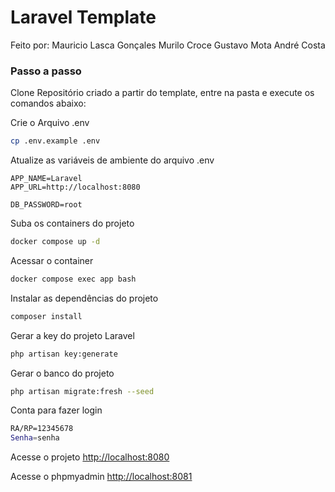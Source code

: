 
# Laravel Template
Feito por:
Mauricio Lasca Gonçales
Murilo Croce
Gustavo Mota
André Costa
### Passo a passo
Clone Repositório criado a partir do template, entre na pasta e execute os comandos abaixo:

Crie o Arquivo .env
```sh
cp .env.example .env
```


Atualize as variáveis de ambiente do arquivo .env
```dosini
APP_NAME=Laravel
APP_URL=http://localhost:8080

DB_PASSWORD=root
```


Suba os containers do projeto
```sh
docker compose up -d
```


Acessar o container
```sh
docker compose exec app bash
```


Instalar as dependências do projeto
```sh
composer install
```


Gerar a key do projeto Laravel
```sh
php artisan key:generate
```
Gerar o banco do projeto 
```sh
php artisan migrate:fresh --seed
```
Conta para fazer login
```sh
RA/RP=12345678
Senha=senha
```

Acesse o projeto
[http://localhost:8080](http://localhost:8080)

Acesse o phpmyadmin
[http://localhost:8081](http://localhost:8081)


